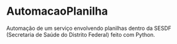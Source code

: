 # AutomacaoPlanilha
Automação de um serviço envolvendo planilhas dentro da SESDF (Secretaria de Saúde do Distrito Federal) feito com Python. 
